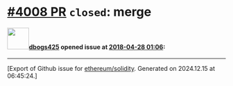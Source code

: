 # [\#4008 PR](https://github.com/ethereum/solidity/pull/4008) `closed`: merge

#### <img src="https://avatars.githubusercontent.com/u/25062276?u=c807b107611b37ef55177359a3b9b174c24704fe&v=4" width="50">[dbogs425](https://github.com/dbogs425) opened issue at [2018-04-28 01:06](https://github.com/ethereum/solidity/pull/4008):






-------------------------------------------------------------------------------



[Export of Github issue for [ethereum/solidity](https://github.com/ethereum/solidity). Generated on 2024.12.15 at 06:45:24.]
